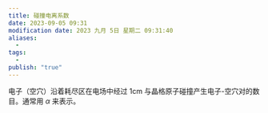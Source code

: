 ```yaml
---
title: 碰撞电离系数
date: 2023-09-05 09:31
modification date: 2023 九月 5日 星期二 09:31:40
aliases:
  - 
tags:
  - 
publish: "true"
---
```


电子（空穴）沿着耗尽区在电场中经过 1cm 与晶格原子碰撞产生电子-空穴对的数目。通常用 $\alpha$ 来表示。